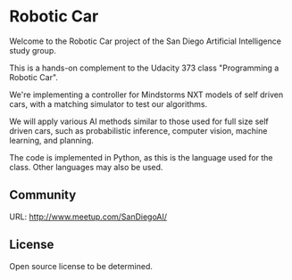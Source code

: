 # Robotic Car

Welcome to the Robotic Car project of the San Diego Artificial Intelligence study group.

This is a hands-on complement to the Udacity 373 class "Programming a Robotic Car".

We're implementing a controller for Mindstorms NXT models of self driven cars, with a matching simulator to test our algorithms.

We will apply various AI methods similar to those used for full size self driven cars, such as probabilistic inference, computer vision, machine learning, and planning.

The code is implemented in Python, as this is the language used for the class. Other languages may also be used.

## Community

URL: http://www.meetup.com/SanDiegoAI/

## License

Open source license to be determined.